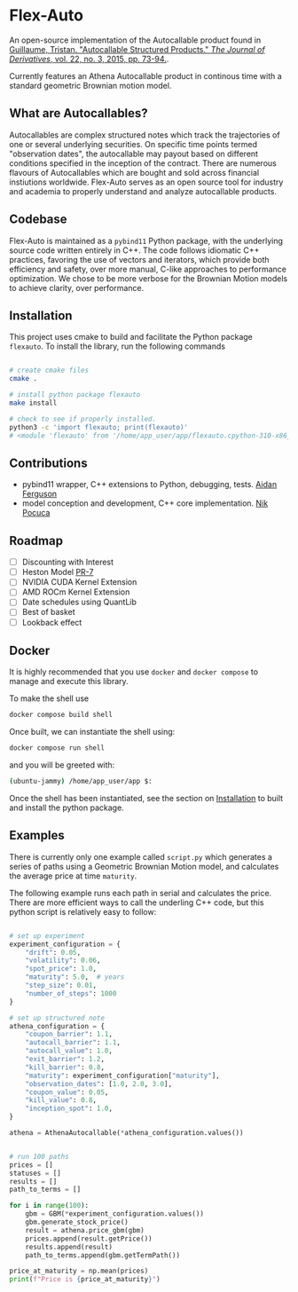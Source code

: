 # Flex-Auto

An open-source implementation of the Autocallable product found in [Guillaume, Tristan. "Autocallable Structured Products." *The Journal of Derivatives*, vol. 22, no. 3, 2015, pp. 73-94.](https://www.pm-research.com/content/iijderiv/22/3/73).

Currently features an Athena Autocallable product in continous time with a standard geometric Brownian motion model.

## What are Autocallables?

Autocallables are complex structured notes which track the trajectories of one or several underlying securities. On specific time points termed "observation dates", the autocallable may payout based on different conditions specified in the inception of the contract. There are numerous flavours of Autocallables which are bought and sold across financial instiutions worldwide. Flex-Auto serves as an open source tool for industry and academia to properly understand and analyze autocallable products.

## Codebase 

Flex-Auto is maintained as a `pybind11` Python package, with the underlying source code written entirely in C++. The code follows idiomatic C++ practices, favoring the use of vectors and iterators, which provide both efficiency and safety, over more manual, C-like approaches to performance optimization. We chose to be more verbose for the Brownian Motion models to achieve clarity, over performance. 

## Installation

This project uses cmake to build and facilitate the Python package `flexauto`. To install the library, run the following commands

```bash

# create cmake files
cmake .

# install python package flexauto 
make install 

# check to see if properly installed. 
python3 -c 'import flexauto; print(flexauto)'
# <module 'flexauto' from '/home/app_user/app/flexauto.cpython-310-x86_64-linux-gnu.so'>

```

## Contributions

- pybind11 wrapper, C++ extensions to Python, debugging, tests. [Aidan Ferguson](https://www.linkedin.com/in/aidan-m-ferguson/)
- model conception and development, C++ core implementation. [Nik Pocuca](https://www.linkedin.com/in/pocucan/)

## Roadmap

- [ ] Discounting with Interest
- [ ] Heston Model [PR-7](https://github.com/AMFerg01/Flex-Auto/pull/7)
- [ ] NVIDIA CUDA Kernel Extension
- [ ] AMD ROCm Kernel Extension
- [ ] Date schedules using QuantLib
- [ ] Best of basket
- [ ] Lookback effect

## Docker

It is highly recommended that you use `docker` and `docker compose` to manage and execute this library.

To make the shell use

```bash
docker compose build shell 
```

Once built, we can instantiate the shell using:

```bash
docker compose run shell 
```

and you will be greeted with:

```bash
(ubuntu-jammy) /home/app_user/app $: 
```

Once the shell has been instantiated, see the section on [Installation](#installation) to built and install the python package.

## Examples

There is currently only one example called `script.py` which generates a series of paths using a Geometric Brownian Motion model, and calculates the average price at time `maturity`.

The following example runs each path in serial and calculates the price. There are more efficient ways to call the underling C++ code, but this python script is relatively easy to follow:

```python

# set up experiment
experiment_configuration = {
    "drift": 0.05,
    "volatility": 0.06,
    "spot_price": 1.0,
    "maturity": 5.0,  # years
    "step_size": 0.01,
    "number_of_steps": 1000
}

# set up structured note
athena_configuration = {
    "coupon_barrier": 1.1,
    "autocall_barrier": 1.1,
    "autocall_value": 1.0,
    "exit_barrier": 1.2,
    "kill_barrier": 0.8,
    "maturity": experiment_configuration["maturity"],
    "observation_dates": [1.0, 2.0, 3.0],
    "coupon_value": 0.05,
    "kill_value": 0.8,
    "inception_spot": 1.0,
}

athena = AthenaAutocallable(*athena_configuration.values())


# run 100 paths
prices = []
statuses = []
results = []
path_to_terms = [] 

for i in range(100):
    gbm = GBM(*experiment_configuration.values())
    gbm.generate_stock_price()
    result = athena.price_gbm(gbm)
    prices.append(result.getPrice())
    results.append(result)
    path_to_terms.append(gbm.getTermPath())

price_at_maturity = np.mean(prices)
print(f"Price is {price_at_maturity}")
```
